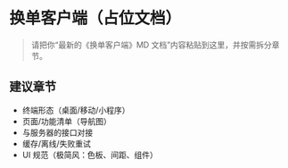 # 换单客户端（占位文档）

> 请把你“最新的《换单客户端》MD 文档”内容粘贴到这里，并按需拆分章节。

## 建议章节
- 终端形态（桌面/移动/小程序）
- 页面/功能清单（导航图）
- 与服务器的接口对接
- 缓存/离线/失败重试
- UI 规范（极简风：色板、间距、组件）
